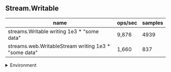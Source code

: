 ## Stream.Writable

|name|ops/sec|samples|
|-|-|-|
|streams.Writable writing 1e3 * "some data"|9,876|4939|
|streams.web.WritableStream writing 1e3 * "some data"|1,660|837|


<details>
<summary>Environment</summary>

* __Machine:__ linux x64 | 4 vCPUs | 7.6GB Mem
* __Run:__ Thu Sep 04 2025 19:27:53 GMT+0000 (Coordinated Universal Time)
* __Node:__ `v22.19.0`
</details>

<!--
{"environment":{"platform":"linux","arch":"x64","cpus":4,"totalMemory":7.597843170166016},"benchmarks":[{"name":"streams.Writable writing 1e3 * \"some data\"","samples":4939,"opsSec":9876.995924348323},{"name":"streams.web.WritableStream writing 1e3 * \"some data\"","samples":837,"opsSec":1660.6243978289738}]}-->
